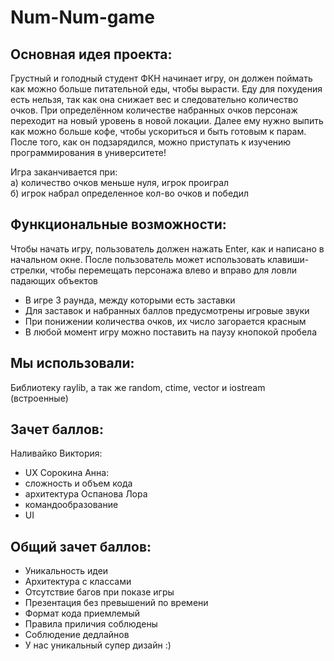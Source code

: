 # Num-Num-game 

Основная идея проекта:
-
Грустный и голодный студент ФКН начинает игру, он должен поймать как можно больше питательной еды, чтобы вырасти. Еду для похудения есть нельзя, так как она снижает вес и следовательно количество очков. При определённом количестве набранных очков персонаж переходит на новый уровень в новой локации. Далее ему нужно выпить как можно больше кофе, чтобы ускориться и быть готовым к парам. После того, как он подзарядился, можно приступать к изучению программирования в университете!

Игра заканчивается при:\
а) количество очков меньше нуля, игрок проиграл\
б) игрок набрал определенное кол-во очков и победил

Функциональные возможности:
-
Чтобы начать игру, пользователь должен нажать Enter, как и написано в начальном окне. После пользователь может использовать клавиши-стрелки, чтобы перемещать персонажа влево и вправо для ловли падающих объектов
- В игре 3 раунда, между которыми есть заставки
- Для заставок и набранных баллов предусмотрены игровые звуки
- При понижении количества очков, их число загорается красным
- В любой момент игру можно поставить на паузу кнопокой пробела

Мы использовали:
-
Библиотеку raylib, а так же random, ctime, vector и iostream (встроенные)

Зачет баллов:
-
Наливайко Виктория:
- UX
Сорокина Анна: 
- сложность и объем кода
- архитектура
Оспанова Лора
- командообразование
- UI

Общий зачет баллов:
-
- Уникальность идеи
- Архитектура с классами
- Отсутствие багов при показе игры
- Презентация без превышений по времени
- Формат кода приемлемый
- Правила приличия соблюдены
- Соблюдение дедлайнов
- У нас уникальный супер дизайн :)
